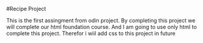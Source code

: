 #Recipe Project

This is the first assingment from odin project. By completing this project we will complete our html foundation course. And I am going to use only html to complete this project. Therefor i wiil add css to this project in future